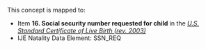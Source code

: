 This concept is mapped to:
* Item **16. Social security number requested for child** in the *[U.S. Standard Certificate of Live Birth (rev. 2003)](https://www.cdc.gov/nchs/data/dvs/birth11-03final-ACC.pdf)*
* IJE Natality Data Element: SSN_REQ